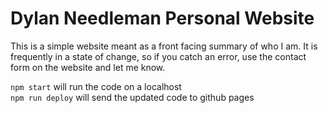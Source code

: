 # Dylan Needleman Personal Website
This is a simple website meant as a front facing summary of who I am.
It is frequently in a state of change, so if you catch an error, use the contact form on the website and let me know.

`npm start` will run the code on a localhost
<br />
`npm run deploy` will send the updated code to github pages